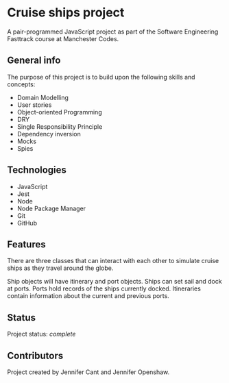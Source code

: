 # Cruise ships project

A pair-programmed JavaScript project as part of the Software Engineering Fasttrack course at Manchester Codes.

## General info

The purpose of this project is to build upon the following skills and concepts:

* Domain Modelling
* User stories
* Object-oriented Programming
* DRY
* Single Responsibility Principle
* Dependency inversion
* Mocks
* Spies

## Technologies

* JavaScript
* Jest
* Node
* Node Package Manager
* Git
* GitHub

## Features

There are three classes that can interact with each other to simulate cruise ships as they travel around the globe.

Ship objects will have itinerary and port objects. Ships can set sail and dock at ports. Ports hold records of the ships currently docked. Itineraries contain information about the current and previous ports.

## Status

Project status: _complete_

## Contributors

Project created by Jennifer Cant and Jennifer Openshaw.